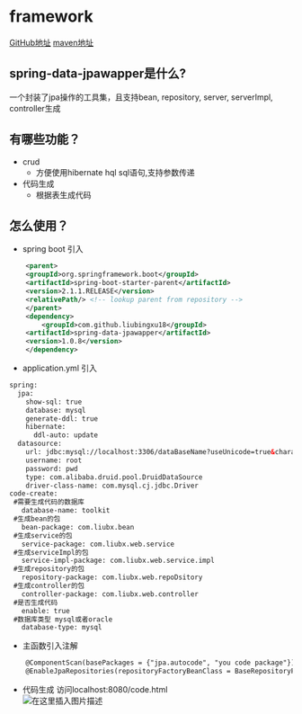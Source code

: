 # framework
[GitHub地址](https://github.com/LiuBingXu18/framework) [maven地址](https://mvnrepository.com/artifact/com.github.liubingxu18/spring-data-jpawapper)
## spring-data-jpawapper是什么?
一个封装了jpa操作的工具集，且支持bean, repository, server, serverImpl, controller生成

## 有哪些功能？

* crud
    *  方便使用hibernate hql sql语句,支持参数传递
* 代码生成
    *  根据表生成代码

## 怎么使用？

* spring boot 引入

```xml
    <parent>
	<groupId>org.springframework.boot</groupId>
	<artifactId>spring-boot-starter-parent</artifactId>
	<version>2.1.1.RELEASE</version>
	<relativePath/> <!-- lookup parent from repository -->
    </parent>
    <dependency>
    	<groupId>com.github.liubingxu18</groupId>
	<artifactId>spring-data-jpawapper</artifactId>
	<version>1.0.8</version>
    </dependency>
```

* application.yml 引入

```xml
spring:
  jpa:
    show-sql: true
    database: mysql
    generate-ddl: true
    hibernate:
      ddl-auto: update
  datasource:
    url: jdbc:mysql://localhost:3306/dataBaseName?useUnicode=true&characterEncoding=utf-8&useSSL=true&serverTimezone=UTC
    username: root
    password: pwd
    type: com.alibaba.druid.pool.DruidDataSource
    driver-class-name: com.mysql.cj.jdbc.Driver
code-create: 
 #需要生成代码的数据库
   database-name: toolkit
 #生成bean的包
   bean-package: com.liubx.bean
 #生成service的包
   service-package: com.liubx.web.service
 #生成serviceImpl的包
   service-impl-package: com.liubx.web.service.impl
 #生成repository的包
   repository-package: com.liubx.web.repoDsitory
 #生成controller的包
   controller-package: com.liubx.web.controller
 #是否生成代码
   enable: true
 #数据库类型 mysql或者oracle
   database-type: mysql
```
* 主函数引入注解

```xml
    @ComponentScan(basePackages = {"jpa.autocode", "you code package"})  
    @EnableJpaRepositories(repositoryFactoryBeanClass = BaseRepositoryFactoryBean.class)
```
* 代码生成
    访问localhost:8080/code.html  
    ![在这里插入图片描述](https://img-blog.csdnimg.cn/20190201210506170.png?x-oss-process=image/watermark,type_ZmFuZ3poZW5naGVpdGk,shadow_10,text_aHR0cHM6Ly9ibG9nLmNzZG4ubmV0L3FxXzI3NDc0ODUx,size_16,color_FFFFFF,t_70)
